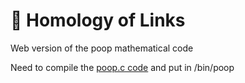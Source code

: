 # 🔗 Homology of Links

Web version of the poop mathematical code

Need to compile the [poop.c code](https://github.com/Swarthmore/poop) and put in /bin/poop
